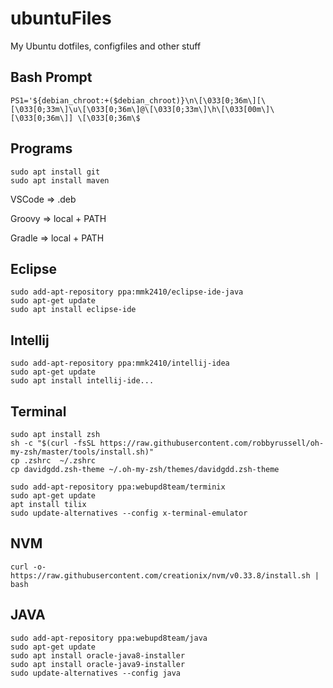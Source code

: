 # ubuntuFiles
My Ubuntu dotfiles, configfiles and other stuff

## Bash Prompt
```
PS1='${debian_chroot:+($debian_chroot)}\n\[\033[0;36m\][\[\033[0;33m\]\u\[\033[0;36m\]@\[\033[0;33m\]\h\[\033[00m\]\[\033[0;36m\]] \[\033[0;36m\$
```
## Programs
```
sudo apt install git
sudo apt install maven
```
VSCode => .deb

Groovy => local + PATH

Gradle => local + PATH

## Eclipse
```
sudo add-apt-repository ppa:mmk2410/eclipse-ide-java
sudo apt-get update
sudo apt install eclipse-ide
```
## Intellij
```
sudo add-apt-repository ppa:mmk2410/intellij-idea
sudo apt-get update
sudo apt install intellij-ide...
```
## Terminal
```
sudo apt install zsh
sh -c "$(curl -fsSL https://raw.githubusercontent.com/robbyrussell/oh-my-zsh/master/tools/install.sh)"
cp .zshrc  ~/.zshrc
cp davidgdd.zsh-theme ~/.oh-my-zsh/themes/davidgdd.zsh-theme

sudo add-apt-repository ppa:webupd8team/terminix
sudo apt-get update
apt install tilix
sudo update-alternatives --config x-terminal-emulator
```
## NVM
```
curl -o- https://raw.githubusercontent.com/creationix/nvm/v0.33.8/install.sh | bash
```
## JAVA
```
sudo add-apt-repository ppa:webupd8team/java
sudo apt-get update
sudo apt install oracle-java8-installer
sudo apt install oracle-java9-installer
sudo update-alternatives --config java
```
